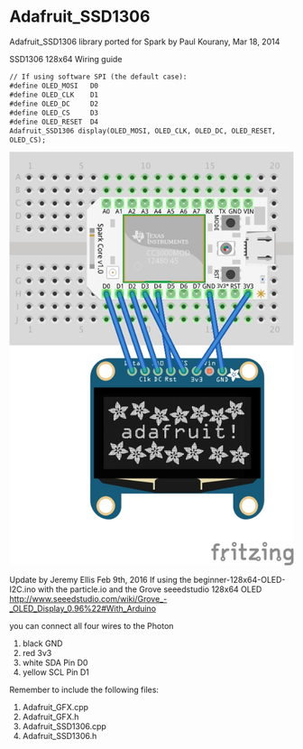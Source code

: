 Adafruit_SSD1306
================

Adafruit_SSD1306 library ported for Spark by Paul Kourany, Mar 18, 2014

SSD1306 128x64 Wiring guide 

```
// If using software SPI (the default case):
#define OLED_MOSI   D0
#define OLED_CLK    D1
#define OLED_DC     D2
#define OLED_CS     D3
#define OLED_RESET  D4
Adafruit_SSD1306 display(OLED_MOSI, OLED_CLK, OLED_DC, OLED_RESET, OLED_CS);
```
<img src="SSD1306-128x64.jpg" alt="SSD1306 128 x 64 wiring guide"/>



Update by Jeremy Ellis Feb 9th, 2016
If using the beginner-128x64-OLED-I2C.ino with the particle.io and the Grove seeedstudio 128x64 OLED http://www.seeedstudio.com/wiki/Grove_-_OLED_Display_0.96%22#With_Arduino

you can connect all four wires to the Photon

1. black GND 
1. red 3v3      
1. white SDA   Pin D0 
1. yellow SCL  Pin D1 

Remember to include the following files:

1. Adafruit_GFX.cpp
1. Adafruit_GFX.h
1. Adafruit_SSD1306.cpp
1. Adafruit_SSD1306.h






